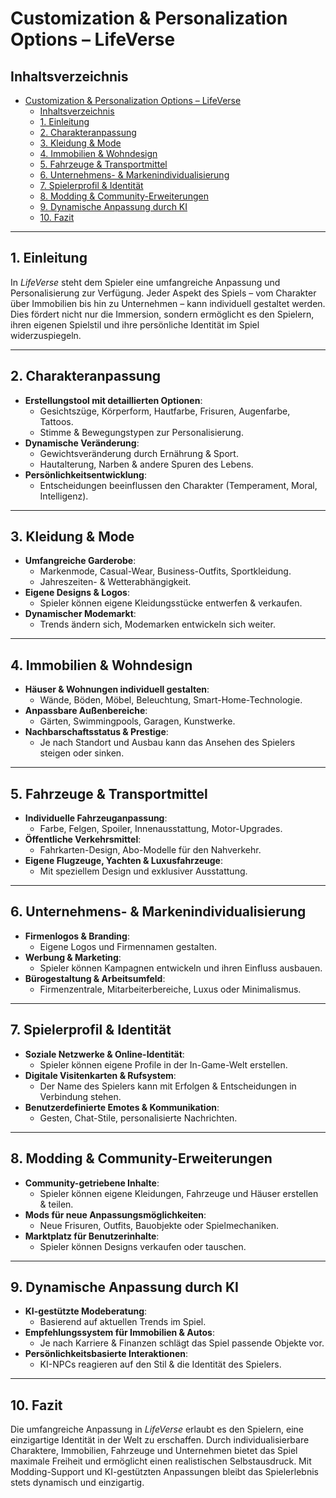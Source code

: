 # Customization & Personalization Options – LifeVerse

## Inhaltsverzeichnis

- [Customization \& Personalization Options – LifeVerse](#customization--personalization-options--lifeverse)
  - [Inhaltsverzeichnis](#inhaltsverzeichnis)
  - [1. Einleitung](#1-einleitung)
  - [2. Charakteranpassung](#2-charakteranpassung)
  - [3. Kleidung \& Mode](#3-kleidung--mode)
  - [4. Immobilien \& Wohndesign](#4-immobilien--wohndesign)
  - [5. Fahrzeuge \& Transportmittel](#5-fahrzeuge--transportmittel)
  - [6. Unternehmens- \& Markenindividualisierung](#6-unternehmens---markenindividualisierung)
  - [7. Spielerprofil \& Identität](#7-spielerprofil--identität)
  - [8. Modding \& Community-Erweiterungen](#8-modding--community-erweiterungen)
  - [9. Dynamische Anpassung durch KI](#9-dynamische-anpassung-durch-ki)
  - [10. Fazit](#10-fazit)

---

## 1. Einleitung

In *LifeVerse* steht dem Spieler eine umfangreiche Anpassung und Personalisierung zur Verfügung. Jeder Aspekt des Spiels – vom Charakter über Immobilien bis hin zu Unternehmen – kann individuell gestaltet werden. Dies fördert nicht nur die Immersion, sondern ermöglicht es den Spielern, ihren eigenen Spielstil und ihre persönliche Identität im Spiel widerzuspiegeln.

---

## 2. Charakteranpassung

- **Erstellungstool mit detaillierten Optionen**:
  - Gesichtszüge, Körperform, Hautfarbe, Frisuren, Augenfarbe, Tattoos.
  - Stimme & Bewegungstypen zur Personalisierung.
- **Dynamische Veränderung**:
  - Gewichtsveränderung durch Ernährung & Sport.
  - Hautalterung, Narben & andere Spuren des Lebens.
- **Persönlichkeitsentwicklung**:
  - Entscheidungen beeinflussen den Charakter (Temperament, Moral, Intelligenz).

---

## 3. Kleidung & Mode

- **Umfangreiche Garderobe**:
  - Markenmode, Casual-Wear, Business-Outfits, Sportkleidung.
  - Jahreszeiten- & Wetterabhängigkeit.
- **Eigene Designs & Logos**:
  - Spieler können eigene Kleidungsstücke entwerfen & verkaufen.
- **Dynamischer Modemarkt**:
  - Trends ändern sich, Modemarken entwickeln sich weiter.

---

## 4. Immobilien & Wohndesign

- **Häuser & Wohnungen individuell gestalten**:
  - Wände, Böden, Möbel, Beleuchtung, Smart-Home-Technologie.
- **Anpassbare Außenbereiche**:
  - Gärten, Swimmingpools, Garagen, Kunstwerke.
- **Nachbarschaftsstatus & Prestige**:
  - Je nach Standort und Ausbau kann das Ansehen des Spielers steigen oder sinken.

---

## 5. Fahrzeuge & Transportmittel

- **Individuelle Fahrzeuganpassung**:
  - Farbe, Felgen, Spoiler, Innenausstattung, Motor-Upgrades.
- **Öffentliche Verkehrsmittel**:
  - Fahrkarten-Design, Abo-Modelle für den Nahverkehr.
- **Eigene Flugzeuge, Yachten & Luxusfahrzeuge**:
  - Mit speziellem Design und exklusiver Ausstattung.

---

## 6. Unternehmens- & Markenindividualisierung

- **Firmenlogos & Branding**:
  - Eigene Logos und Firmennamen gestalten.
- **Werbung & Marketing**:
  - Spieler können Kampagnen entwickeln und ihren Einfluss ausbauen.
- **Bürogestaltung & Arbeitsumfeld**:
  - Firmenzentrale, Mitarbeiterbereiche, Luxus oder Minimalismus.

---

## 7. Spielerprofil & Identität

- **Soziale Netzwerke & Online-Identität**:
  - Spieler können eigene Profile in der In-Game-Welt erstellen.
- **Digitale Visitenkarten & Rufsystem**:
  - Der Name des Spielers kann mit Erfolgen & Entscheidungen in Verbindung stehen.
- **Benutzerdefinierte Emotes & Kommunikation**:
  - Gesten, Chat-Stile, personalisierte Nachrichten.

---

## 8. Modding & Community-Erweiterungen

- **Community-getriebene Inhalte**:
  - Spieler können eigene Kleidungen, Fahrzeuge und Häuser erstellen & teilen.
- **Mods für neue Anpassungsmöglichkeiten**:
  - Neue Frisuren, Outfits, Bauobjekte oder Spielmechaniken.
- **Marktplatz für Benutzerinhalte**:
  - Spieler können Designs verkaufen oder tauschen.

---

## 9. Dynamische Anpassung durch KI

- **KI-gestützte Modeberatung**:
  - Basierend auf aktuellen Trends im Spiel.
- **Empfehlungssystem für Immobilien & Autos**:
  - Je nach Karriere & Finanzen schlägt das Spiel passende Objekte vor.
- **Persönlichkeitsbasierte Interaktionen**:
  - KI-NPCs reagieren auf den Stil & die Identität des Spielers.

---

## 10. Fazit

Die umfangreiche Anpassung in *LifeVerse* erlaubt es den Spielern, eine einzigartige Identität in der Welt zu erschaffen. Durch individualisierbare Charaktere, Immobilien, Fahrzeuge und Unternehmen bietet das Spiel maximale Freiheit und ermöglicht einen realistischen Selbstausdruck. Mit Modding-Support und KI-gestützten Anpassungen bleibt das Spielerlebnis stets dynamisch und einzigartig.
